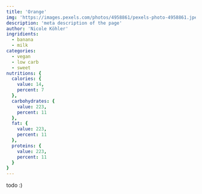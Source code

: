 ```yaml
---
title: 'Orange'
img: 'https://images.pexels.com/photos/4958861/pexels-photo-4958861.jpeg?auto=compress&cs=tinysrgb&w=1260&h=750&dpr=1'
description: 'meta description of the page'
author: 'Nicole Köhler'
ingridients:
  - banana
  - milk
categories:
  - vegan
  - low carb
  - sweet
nutritions: {
  calories: {
    value: 14,
    percent: 7
  },
  carbohydrates: {
    value: 223,
    percent: 11
  },
  fat: {
    value: 223,
    percent: 11
  },
  proteins: {
    value: 223,
    percent: 11
  }
}
---
```



todo :)


